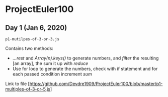 # ProjectEuler100

## Day 1 (Jan 6, 2020)
```p1-mutilpes-of-3-or-3.js```

Contains two methods: 
* *...rest* and *Array(n).keys()* to generate numbers, and *filter* the resulting [an array], the sum it up with *reduce*
* Use for loop to generate the numbers, check with if statement and for each passed condition increment *sum*

Link to file [https://github.com/Devdre1909/ProjectEuler100/blob/master/p1-multiples-of-3-or-5.js]
